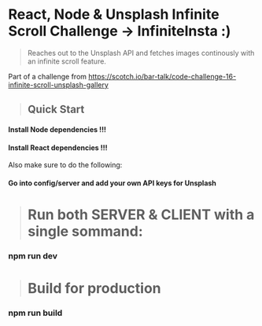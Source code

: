 # React, Node & Unsplash Infinite Scroll Challenge -> InfiniteInsta :)

> Reaches out to the Unsplash API and fetches images continously with an infinite scroll feature.

Part of a challenge from https://scotch.io/bar-talk/code-challenge-16-infinite-scroll-unsplash-gallery

> ## Quick Start

#### Install Node dependencies !!!
#### Install React dependencies !!!
Also make sure to do the following:
#### Go into config/server and add your own API keys for Unsplash

> # Run both SERVER & CLIENT with a single sommand:
### npm run dev

> # Build for production
### npm run build
